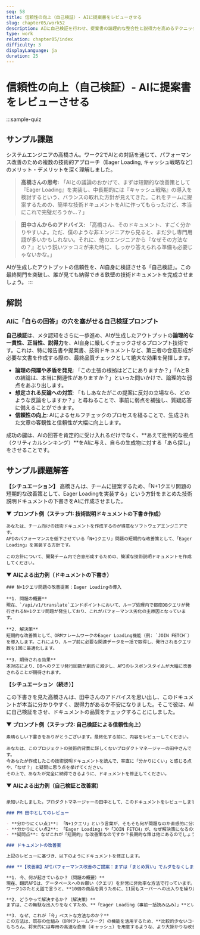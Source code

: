 ```yaml
---
seq: 58
title: 信頼性の向上（自己検証）- AIに提案書をレビューさせる
slug: chapter05/work52
description: AIに自己検証を行わせ、提案書の論理的な整合性と説得力を高めるテクニックを学ぶ
type: work
relation: chapter05/index
difficulty: 3
displayLanguage: ja
duration: 25
---
```


# 信頼性の向上（自己検証）- AIに提案書をレビューさせる

:::sample-quiz

## サンプル課題
システムエンジニアの高橋さん。ワーク2でAIとの対話を通じて、パフォーマンス改善のための複数の技術的アプローチ（Eager Loading, キャッシュ戦略など）のメリット・デメリットを深く理解しました。

> **高橋さんの思考:**
> 「AIとの議論のおかげで、まずは短期的な改善策として『Eager Loading』を実装し、中長期的には『キャッシュ戦略』の導入を検討するという、バランスの取れた方針が見えてきた。これをチームに提案するための、簡単な技術ドキュメントをAIに作ってもらったけど、本当にこれで完璧だろうか…？」

> **田中さんからのアドバイス:**
> 「高橋さん、そのドキュメント、すごく分かりやすいよ。ただ、僕のような非エンジニアから見ると、まだ少し専門用語が多いかもしれない。それに、他のエンジニアから『なぜその方法なの？』という鋭いツッコミが来た時に、しっかり答えられる準備も必要じゃないかな。」

AIが生成したアウトプットの信頼性を、AI自身に検証させる「自己検証」。この最終関門を突破し、誰が見ても納得できる鉄壁の技術ドキュメントを完成させましょう。
:::

## 解説

### AIに「自らの回答」の穴を塞がせる自己検証プロンプト

**自己検証**は、メタ認知をさらに一歩進め、AIが生成したアウトプットの**論理的な一貫性、正当性、説得力**を、AI自身に厳しくチェックさせるプロンプト技術です。これは、特に報告書や提案書、技術ドキュメントなど、第三者の合意形成が必要な文書を作成する際の、最終品質チェックとして絶大な効果を発揮します。

- **論理の飛躍や矛盾を発見**: 「この主張の根拠はどこにありますか？」「AとBの結論は、本当に関連性がありますか？」といった問いかけで、論理的な弱点をあぶり出します。
- **想定される反論への対策**: 「もしあなたがこの提案に反対の立場なら、どのような反論をしますか？」と尋ねることで、事前に弱点を補強し、質疑応答に備えることができます。
- **信頼性の向上**: AIによるセルフチェックのプロセスを経ることで、生成された文章の客観性と信頼性が大幅に向上します。

成功の鍵は、AIの回答を肯定的に受け入れるだけでなく、**あえて批判的な視点（クリティカルシンキング）**をAIに与え、自らの生成物に対する「あら探し」をさせることです。

## サンプル課題解答

**【シチュエーション】**
高橋さんは、チームに提案するため、「N+1クエリ問題の短期的な改善策として、Eager Loadingを実装する」という方針をまとめた技術説明ドキュメントの下書きをAIに作成させました。

**▼ プロンプト例（ステップ1: 技術説明ドキュメントの下書き作成）**

```
あなたは、チーム向けの技術ドキュメントを作成するのが得意なソフトウェアエンジニアです。
APIのパフォーマンスを低下させている「N+1クエリ」問題の短期的な改善策として、「Eager Loading」を実装する方針です。

この方針について、開発チーム内で合意形成するための、簡潔な技術説明ドキュメントを作成してください。
```

**▼ AIによる出力例（ドキュメントの下書き）**

```
### N+1クエリ問題の改善提案：Eager Loadingの導入

**1. 問題の概要**
現在、`/api/v1/translate`エンドポイントにおいて、ループ処理内で都度DBクエリが発行されるN+1クエリ問題が発生しており、これがパフォーマンス劣化の主原因となっています。

**2. 解決策**
短期的な改善策として、ORMフレームワークのEager Loading機能（例: `JOIN FETCH`）を導入します。これにより、ループ前に必要な関連データを一括で取得し、発行されるクエリ数を1回に最適化します。

**3. 期待される効果**
本対応により、DBへのクエリ発行回数が劇的に減少し、APIのレスポンスタイムが大幅に改善されることが期待されます。
```

**【シチュエーション（続き）】**

この下書きを見た高橋さんは、田中さんのアドバイスを思い出し、このドキュメントが本当に分かりやすく、説得力があるか不安になりました。そこで彼は、AIに自己検証をさせ、ドキュメントの品質をチェックすることにしました。

**▼ プロンプト例（ステップ2: 自己検証による信頼性向上）**

```
素晴らしい下書きをありがとうございます。最終化する前に、内容をレビューしてください。

あなたは、このプロジェクトの技術的背景に詳しくないプロダクトマネージャーの田中さんです。
今あなたが作成したこの技術説明ドキュメントを読んで、率直に「分かりにくい」と感じる点や、「なぜ？」と疑問に思う点を挙げてください。
その上で、あなたが完全に納得できるように、ドキュメントを修正してください。
```

**▼ AIによる出力例（自己検証と改善案）**

```markdown

承知いたしました。プロダクトマネージャーの田中として、このドキュメントをレビューします。

### PM 田中としてのレビュー

- **分かりにくい点1**: 「N+1クエリ」という言葉が、そもそも何が問題なのか直感的に分かりません。
- **分かりにくい点2**: 「Eager Loading」や「JOIN FETCH」が、なぜ解決策になるのか、その仕組みがイメージできません。
- **疑問点**: なぜこれが「短期的」な改善策なのですか？長期的な策は他にあるのでしょうか？

### ドキュメントの改善案

上記のレビューに基づき、以下のようにドキュメントを修正します。

### **【改善案】APIパフォーマンス改善のご提案：まずは「まとめ買い」でムダをなくしましょう！**

**1. 今、何が起きているか？（問題の概要）**
現在、翻訳APIは、データベースへのお願い（クエリ）を非常に非効率な方法で行っています。
ワーク1のたとえ話で言うと、**10個の商品を買うために、11回もスーパーへの出入りを繰り返している**状態です。これが、APIが遅い根本原因（N+1クエリ問題）です。

**2. どうやって解決するか？（解決策）**
まずは、この無駄な出入りをなくすため、**「Eager Loading（事前一括読み込み）」**という方法で、**最初に買うものリストを渡し、一度の入店で全ての商品をまとめてカートに入れる**ように修正します。これにより、データベースへのお願いは、たった1回で済むようになります。

**3. なぜ、これが「今」ベストな方法なのか？**
この方法は、既存の仕組み（ORMフレームワーク）の機能を活用するため、**比較的少ないコード修正で、迅速かつ確実に効果を出せる**という大きなメリットがあります。
もちろん、将来的には専用の高速な倉庫（キャッシュ）を用意するような、より大掛かりな改善も考えられますが、まずはこの「まとめ買い」作戦で、お客様が感じているストレスを最速で解消することが、最も賢明な判断だと考えています。

```


